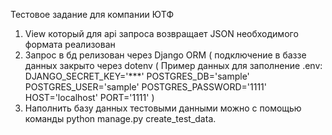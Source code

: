 Тестовое задание для компании ЮТФ
1. View который для api запроса возвращает JSON необходимого формата реализован
2. Запрос в бд релизован через Django ORM ( подключение в баззе данных закрыто через dotenv
    ( Пример данных для заполнение .env:
   	 	DJANGO_SECRET_KEY='***'
		POSTGRES_DB='sample'
		POSTGRES_USER='sample'
		POSTGRES_PASSWORD='1111'
		HOST='localhost'
		PORT='1111'
   )
3. Наполнить базу данных тестовыми данными можно с  помощью команды python manage.py create_test_data.
	
